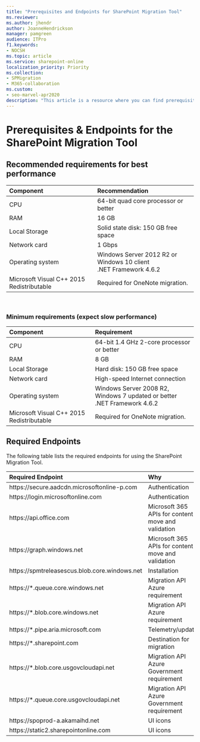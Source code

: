 ```yaml
---
title: "Prerequisites and Endpoints for SharePoint Migration Tool"
ms.reviewer: 
ms.author: jhendr
author: JoanneHendrickson
manager: pamgreen
audience: ITPro
f1.keywords:
- NOCSH
ms.topic: article
ms.service: sharepoint-online
localization_priority: Priority
ms.collection: 
- SPMigration
- M365-collaboration
ms.custom:
- seo-marvel-apr2020
description: "This article is a resource where you can find prerequisites and endpoint information for the SharePoint Migration Tool."
---
```

# Prerequisites & Endpoints for the SharePoint Migration Tool</br>


## Recommended requirements for best performance


|**Component**|**Recommendation**|
|:-----|:-----|
|CPU |64-bit quad core processor or better|
|RAM |16 GB |
|Local Storage|Solid state disk: 150 GB free space|
|Network card|1 Gbps|
|Operating system |Windows Server 2012 R2 or Windows 10 client  <br/> .NET Framework 4.6.2 |
|Microsoft Visual C++ 2015 Redistributable|Required for OneNote migration.|

</br>


### Minimum requirements (expect slow performance)

|**Component**|**Requirement**|
|:-----|:-----|
|CPU  |64-bit 1.4 GHz 2-core processor or better |
|RAM|8 GB|
|Local Storage|Hard disk: 150 GB free space|
|Network card|High-speed Internet connection|
|Operating system|Windows Server 2008 R2, Windows 7 updated or better  <br/> .NET Framework 4.6.2|
|Microsoft Visual C++ 2015 Redistributable|Required for OneNote migration.|


## Required Endpoints

The following table lists the required endpoints for using the SharePoint Migration Tool.</br>


|**Required Endpoint**|**Why**|
|:-----|:-----|
|https://<span><span>secure.aadcdn.microsoftonline-p.<span><span>com|Authentication|
|https://<span><span>login.microsoftonline.<span><span>com|Authentication|
|https://<span><span>api.office.<span><span>com|Microsoft 365 APIs for content move and validation|
|https://<span><span>graph.windows.<span><span>net|Microsoft 365 APIs for content move and validation|
|https://<span><span>spmtreleasescus.blob.core.windows.<span><span>net|Installation|
|https://<span><span>*.queue.core.windows.<span><span>net|Migration API Azure requirement|
|https://<span><span>*.blob.core.windows.<span><span>net|Migration API Azure requirement|
|https://<span><span>*.pipe.aria.microsoft.<span><span>com|Telemetry/update|
|https://<span><span>*.sharepoint.<span><span>com|Destination for migration|
|https://<span><span>*.blob.core.usgovcloudapi.<span><span>net|Migration API Azure Government requirement|
|https://<span><span>*.queue.core.usgovcloudapi.<span><span>net|Migration API Azure Government requirement|
|https://<span><span>spoprod-a.akamaihd.<span><span>net|UI icons|
|https://<span><span>static2.sharepointonline.<span><span>com|UI icons|






   


